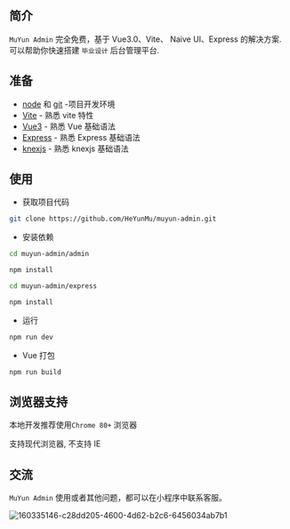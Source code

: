 ## 简介

`MuYun Admin` 完全免费，基于 Vue3.0、Vite、 Naive UI、Express 的解决方案. 可以帮助你快速搭建 `毕业设计` 后台管理平台.

## 准备

- [node](http://nodejs.org/) 和 [git](https://git-scm.com/) -项目开发环境
- [Vite](https://vitejs.dev/) - 熟悉 vite 特性
- [Vue3](https://v3.vuejs.org/) - 熟悉 Vue 基础语法
- [Express](https://nodejs.cn/express/) - 熟悉 Express 基础语法
- [knexjs](https://www.knexjs.cn/) - 熟悉 knexjs 基础语法

## 使用

- 获取项目代码

```bash
git clone https://github.com/HeYunMu/muyun-admin.git
```

- 安装依赖

```bash
cd muyun-admin/admin

npm install

cd muyun-admin/express

npm install
```

- 运行

```bash
npm run dev
```

- Vue 打包

```bash
npm run build
```


## 浏览器支持

本地开发推荐使用`Chrome 80+` 浏览器

支持现代浏览器, 不支持 IE

## 交流

`MuYun Admin` 使用或者其他问题，都可以在小程序中联系客服。

![160335146-c28dd205-4600-4d62-b2c6-6456034ab7b1](https://app.nilbrains.com/images/wxappimg.jpg)

